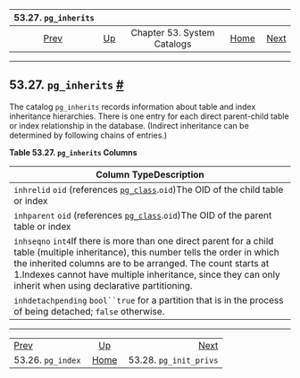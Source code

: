 <!--?xml version="1.0" encoding="UTF-8" standalone="no"?-->

|               53.27. `pg_inherits`               |                                                   |                             |                                                       |                                                            |
| :----------------------------------------------: | :------------------------------------------------ | :-------------------------: | ----------------------------------------------------: | ---------------------------------------------------------: |
| [Prev](catalog-pg-index.html "53.26. pg_index")  | [Up](catalogs.html "Chapter 53. System Catalogs") | Chapter 53. System Catalogs | [Home](index.html "PostgreSQL 17devel Documentation") |  [Next](catalog-pg-init-privs.html "53.28. pg_init_privs") |

***

## 53.27. `pg_inherits` [#](#CATALOG-PG-INHERITS)

[]()

The catalog `pg_inherits` records information about table and index inheritance hierarchies. There is one entry for each direct parent-child table or index relationship in the database. (Indirect inheritance can be determined by following chains of entries.)

**Table 53.27. `pg_inherits` Columns**

| Column TypeDescription                                                                                                                                                                                                                                                                                             |
| ------------------------------------------------------------------------------------------------------------------------------------------------------------------------------------------------------------------------------------------------------------------------------------------------------------------ |
| `inhrelid` `oid` (references [`pg_class`](catalog-pg-class.html "53.11. pg_class").`oid`)The OID of the child table or index                                                                                                                                                                                       |
| `inhparent` `oid` (references [`pg_class`](catalog-pg-class.html "53.11. pg_class").`oid`)The OID of the parent table or index                                                                                                                                                                                     |
| `inhseqno` `int4`If there is more than one direct parent for a child table (multiple inheritance), this number tells the order in which the inherited columns are to be arranged. The count starts at 1.Indexes cannot have multiple inheritance, since they can only inherit when using declarative partitioning. |
| `inhdetachpending` `bool``true` for a partition that is in the process of being detached; `false` otherwise.                                                                                                                                                                                                       |

***

|                                                  |                                                       |                                                            |
| :----------------------------------------------- | :---------------------------------------------------: | ---------------------------------------------------------: |
| [Prev](catalog-pg-index.html "53.26. pg_index")  |   [Up](catalogs.html "Chapter 53. System Catalogs")   |  [Next](catalog-pg-init-privs.html "53.28. pg_init_privs") |
| 53.26. `pg_index`                                | [Home](index.html "PostgreSQL 17devel Documentation") |                                     53.28. `pg_init_privs` |
